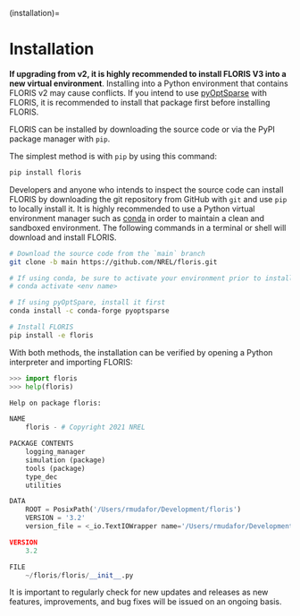 (installation)=
# Installation

**If upgrading from v2, it is highly recommended to install FLORIS V3 into a new virtual environment**.
Installing into a Python environment that contains FLORIS v2 may cause conflicts.
If you intend to use [pyOptSparse](https://mdolab-pyoptsparse.readthedocs-hosted.com/en/latest/) with FLORIS,
it is recommended to install that package first before installing FLORIS.

FLORIS can be installed by downloading the source code or via the PyPI
package manager with `pip`.

The simplest method is with `pip` by using this command:

```bash
pip install floris
```

Developers and anyone who intends to inspect the source code
can install FLORIS by downloading the git repository
from GitHub with ``git`` and use ``pip`` to locally install it.
It is highly recommended to use a Python virtual environment manager
such as [conda](https://docs.conda.io/en/latest/miniconda.html)
in order to maintain a clean and sandboxed environment. The following
commands in a terminal or shell will download and install FLORIS.

```bash
# Download the source code from the `main` branch
git clone -b main https://github.com/NREL/floris.git

# If using conda, be sure to activate your environment prior to installing
# conda activate <env name>

# If using pyOptSpare, install it first
conda install -c conda-forge pyoptsparse

# Install FLORIS
pip install -e floris
```

With both methods, the installation can be verified by opening a Python interpreter
and importing FLORIS:

```python
>>> import floris
>>> help(floris)

Help on package floris:

NAME
    floris - # Copyright 2021 NREL

PACKAGE CONTENTS
    logging_manager
    simulation (package)
    tools (package)
    type_dec
    utilities

DATA
    ROOT = PosixPath('/Users/rmudafor/Development/floris')
    VERSION = '3.2'
    version_file = <_io.TextIOWrapper name='/Users/rmudafor/Development/fl...

VERSION
    3.2

FILE
    ~/floris/floris/__init__.py
```

It is important to regularly check for new updates and releases as new
features, improvements, and bug fixes will be issued on an ongoing basis.